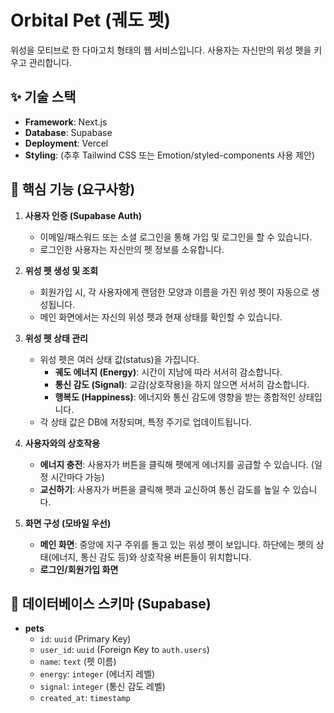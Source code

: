 # Orbital Pet (궤도 펫)

위성을 모티브로 한 다마고치 형태의 웹 서비스입니다. 사용자는 자신만의 위성 펫을 키우고 관리합니다.

## ✨ 기술 스택

- **Framework**: Next.js
- **Database**: Supabase
- **Deployment**: Vercel
- **Styling**: (추후 Tailwind CSS 또는 Emotion/styled-components 사용 제안)

## 🚀 핵심 기능 (요구사항)

1.  **사용자 인증 (Supabase Auth)**
    -   이메일/패스워드 또는 소셜 로그인을 통해 가입 및 로그인을 할 수 있습니다.
    -   로그인한 사용자는 자신만의 펫 정보를 소유합니다.

2.  **위성 펫 생성 및 조회**
    -   회원가입 시, 각 사용자에게 랜덤한 모양과 이름을 가진 위성 펫이 자동으로 생성됩니다.
    -   메인 화면에서는 자신의 위성 펫과 현재 상태를 확인할 수 있습니다.

3.  **위성 펫 상태 관리**
    -   위성 펫은 여러 상태 값(status)을 가집니다.
        -   **궤도 에너지 (Energy)**: 시간이 지남에 따라 서서히 감소합니다.
        -   **통신 감도 (Signal)**: 교감(상호작용)을 하지 않으면 서서히 감소합니다.
        -   **행복도 (Happiness)**: 에너지와 통신 감도에 영향을 받는 종합적인 상태입니다.
    -   각 상태 값은 DB에 저장되며, 특정 주기로 업데이트됩니다.

4.  **사용자와의 상호작용**
    -   **에너지 충전**: 사용자가 버튼을 클릭해 펫에게 에너지를 공급할 수 있습니다. (일정 시간마다 가능)
    -   **교신하기**: 사용자가 버튼을 클릭해 펫과 교신하여 통신 감도를 높일 수 있습니다.

5.  **화면 구성 (모바일 우선)**
    -   **메인 화면**: 중앙에 지구 주위를 돌고 있는 위성 펫이 보입니다. 하단에는 펫의 상태(에너지, 통신 감도 등)와 상호작용 버튼들이 위치합니다.
    -   **로그인/회원가입 화면**

## 📝 데이터베이스 스키마 (Supabase)

-   **pets**
    -   `id`: `uuid` (Primary Key)
    -   `user_id`: `uuid` (Foreign Key to `auth.users`)
    -   `name`: `text` (펫 이름)
    -   `energy`: `integer` (에너지 레벨)
    -   `signal`: `integer` (통신 감도 레벨)
    -   `created_at`: `timestamp`
